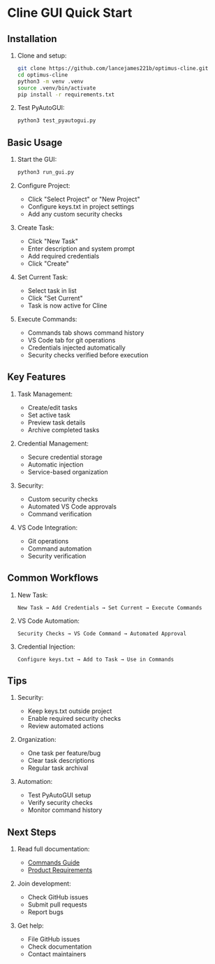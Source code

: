 # Cline GUI Quick Start

## Installation

1. Clone and setup:
   ```bash
   git clone https://github.com/lancejames221b/optimus-cline.git
   cd optimus-cline
   python3 -m venv .venv
   source .venv/bin/activate
   pip install -r requirements.txt
   ```

2. Test PyAutoGUI:
   ```bash
   python3 test_pyautogui.py
   ```

## Basic Usage

1. Start the GUI:
   ```bash
   python3 run_gui.py
   ```

2. Configure Project:
   - Click "Select Project" or "New Project"
   - Configure keys.txt in project settings
   - Add any custom security checks

3. Create Task:
   - Click "New Task"
   - Enter description and system prompt
   - Add required credentials
   - Click "Create"

4. Set Current Task:
   - Select task in list
   - Click "Set Current"
   - Task is now active for Cline

5. Execute Commands:
   - Commands tab shows command history
   - VS Code tab for git operations
   - Credentials injected automatically
   - Security checks verified before execution

## Key Features

1. Task Management:
   - Create/edit tasks
   - Set active task
   - Preview task details
   - Archive completed tasks

2. Credential Management:
   - Secure credential storage
   - Automatic injection
   - Service-based organization

3. Security:
   - Custom security checks
   - Automated VS Code approvals
   - Command verification

4. VS Code Integration:
   - Git operations
   - Command automation
   - Security verification

## Common Workflows

1. New Task:
   ```
   New Task → Add Credentials → Set Current → Execute Commands
   ```

2. VS Code Automation:
   ```
   Security Checks → VS Code Command → Automated Approval
   ```

3. Credential Injection:
   ```
   Configure keys.txt → Add to Task → Use in Commands
   ```

## Tips

1. Security:
   - Keep keys.txt outside project
   - Enable required security checks
   - Review automated actions

2. Organization:
   - One task per feature/bug
   - Clear task descriptions
   - Regular task archival

3. Automation:
   - Test PyAutoGUI setup
   - Verify security checks
   - Monitor command history

## Next Steps

1. Read full documentation:
   - [Commands Guide](COMMANDS.md)
   - [Product Requirements](PRD.md)

2. Join development:
   - Check GitHub issues
   - Submit pull requests
   - Report bugs

3. Get help:
   - File GitHub issues
   - Check documentation
   - Contact maintainers
